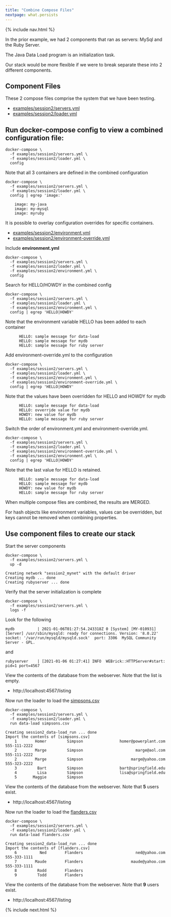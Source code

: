 ```yaml
---
title: "Combine Compose Files"
nextpage: what.persists
---
```


{% include nav.html %}

In the prior example, we had 2 components that ran as servers: MySql and the Ruby Server.

The Java Data Load program is an initialization task.

Our stack would be more flexible if we were to break separate these into 2 different components.

## Component Files

These 2 compose files comprise the system that we have been testing.
- [examples/session2/servers.yml](https://github.com/CDLUC3/docker-tutorial/blob/main/examples/session2/servers.yml)
- [examples/session2/loader.yml](https://github.com/CDLUC3/docker-tutorial/blob/main/examples/session2/loader.yml)

## Run docker-compose config to view a combined configuration file:

```
docker-compose \
  -f examples/session2/servers.yml \
  -f examples/session2/loader.yml \
  config
```

Note that all 3 containers are defined in the combined configuration

```
docker-compose \
  -f examples/session2/servers.yml \
  -f examples/session2/loader.yml \
  config | egrep 'image:'
```

```output
    image: my-java
    image: my-mysql
    image: myruby
```

It is possible to overlay configuration overrides for specific containers.
- [examples/session2/environment.yml](https://github.com/CDLUC3/docker-tutorial/blob/main/examples/session2/environment.yml)
- [examples/session2/environment-override.yml](https://github.com/CDLUC3/docker-tutorial/blob/main/examples/session2/environment-override.yml)

Include **environment.yml**
```
docker-compose \
  -f examples/session2/servers.yml \
  -f examples/session2/loader.yml \
  -f examples/session2/environment.yml \
  config 
```

Search for HELLO/HOWDY in the combined config
```
docker-compose \
  -f examples/session2/servers.yml \
  -f examples/session2/loader.yml \
  -f examples/session2/environment.yml \
  config | egrep 'HELLO|HOWDY'
```

Note that the environment variable HELLO has been added to each container
```output
      HELLO: sample message for data-load
      HELLO: sample message for mydb
      HELLO: sample message for ruby server
```

Add environment-override.yml to the configuration
```
docker-compose \
  -f examples/session2/servers.yml \
  -f examples/session2/loader.yml \
  -f examples/session2/environment.yml \
  -f examples/session2/environment-override.yml \
  config | egrep 'HELLO|HOWDY'
```

Note that the values have been overridden for HELLO and HOWDY for mydb
```
      HELLO: sample message for data-load
      HELLO: ovverride value for mydb
      HOWDY: new value for mydb
      HELLO: sample message for ruby server
```

Switch the order of environment.yml and environment-override.yml.  
```
docker-compose \
  -f examples/session2/servers.yml \
  -f examples/session2/loader.yml \
  -f examples/session2/environment-override.yml \
  -f examples/session2/environment.yml \
  config | egrep 'HELLO|HOWDY'
```

Note that the last value for HELLO is retained.
```output
      HELLO: sample message for data-load
      HELLO: sample message for mydb
      HOWDY: new value for mydb
      HELLO: sample message for ruby server
```

When multiple compose files are combined, the results are MERGED.  

For hash objects like environment variables, values can be overridden, but keys cannot be removed when combining properties.

## Use component files to create our stack

Start the server components
```
docker-compose \
  -f examples/session2/servers.yml \
  up -d
```

```output
Creating network "session2_mynet" with the default driver
Creating mydb ... done
Creating rubyserver ... done
```

Verify that the server initialization is complete
```
docker-compose \
  -f examples/session2/servers.yml \
  logs -f
```

Look for the following
```output
mydb          | 2021-01-06T01:27:54.243318Z 0 [System] [MY-010931] [Server] /usr/sbin/mysqld: ready for connections. Version: '8.0.22'  socket: '/var/run/mysqld/mysqld.sock'  port: 3306  MySQL Community Server - GPL.
```

and

```output
rubyserver    | [2021-01-06 01:27:41] INFO  WEBrick::HTTPServer#start: pid=1 port=4567
```

View the contents of the database from the webserver.  Note that the list is empty.
- http://localhost:4567/listing


Now run the loader to load the [simpsons.csv](https://github.com/CDLUC3/docker-tutorial/blob/main/examples/session2/simpsons.csv)

```
docker-compose \
  -f examples/session2/servers.yml \
  -f examples/session2/loader.yml \
  run data-load simpsons.csv
```

```output
Creating session2_data-load_run ... done
Import the contents of [simpsons.csv]
    1        Homer         Simpson                homer@powerplant.com  555-111-2222
    2        Marge         Simpson                       marge@aol.com  555-111-2222
    2        Marge         Simpson                     marge@yahoo.com  555-323-2222
    3         Bart         Simpson                bart@springfield.edu            
    4         Lisa         Simpson                lisa@springfield.edu            
    5       Maggie         Simpson                                                
```

View the contents of the database from the webserver.  Note that **5** users exist.
- http://localhost:4567/listing

Now run the loader to load the [flanders.csv](https://github.com/CDLUC3/docker-tutorial/blob/main/examples/session2/flanders.csv)

```
docker-compose \
  -f examples/session2/servers.yml \
  -f examples/session2/loader.yml \
  run data-load flanders.csv
```

```output
Creating session2_data-load_run ... done
Import the contents of [flanders.csv]
    6          Ned        Flanders                       ned@yahoo.com  555-333-1111
    7        Maude        Flanders                     maude@yahoo.com  555-333-1111
    8         Rodd        Flanders                                                
    9         Todd        Flanders        
```

View the contents of the database from the webserver.  Note that **9** users exist.
- http://localhost:4567/listing


{% include next.html %}